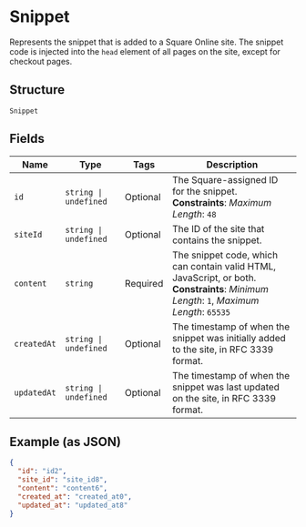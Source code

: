 
# Snippet

Represents the snippet that is added to a Square Online site. The snippet code is injected into the `head` element of all pages on the site, except for checkout pages.

## Structure

`Snippet`

## Fields

| Name | Type | Tags | Description |
|  --- | --- | --- | --- |
| `id` | `string \| undefined` | Optional | The Square-assigned ID for the snippet.<br/>**Constraints**: *Maximum Length*: `48` |
| `siteId` | `string \| undefined` | Optional | The ID of the site that contains the snippet. |
| `content` | `string` | Required | The snippet code, which can contain valid HTML, JavaScript, or both.<br/>**Constraints**: *Minimum Length*: `1`, *Maximum Length*: `65535` |
| `createdAt` | `string \| undefined` | Optional | The timestamp of when the snippet was initially added to the site, in RFC 3339 format. |
| `updatedAt` | `string \| undefined` | Optional | The timestamp of when the snippet was last updated on the site, in RFC 3339 format. |

## Example (as JSON)

```json
{
  "id": "id2",
  "site_id": "site_id8",
  "content": "content6",
  "created_at": "created_at0",
  "updated_at": "updated_at8"
}
```

